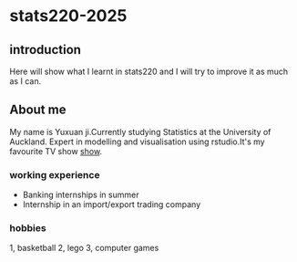 # stats220-2025

## introduction
Here will show what I learnt in stats220 and I will try to improve it as much as I can.

## About me
My name is Yuxuan ji.Currently studying Statistics at the University of Auckland. Expert in modelling and visualisation using rstudio.It's my favourite TV show [show](https://www.youtube.com/@KeepRunningChina).


### working experience
- Banking internships in summer
- Internship in an import/export trading company

### hobbies
1, basketball
2, lego
3, computer games
